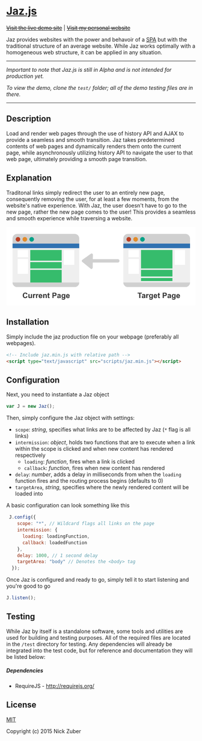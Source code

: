 # [Jaz.js](https://github.com/nickzuber/jaz/)

~~[Visit the live demo site](https://github.com/nickzuber/)~~ | ~~[Visit my personal website](http://nickzuber.com/)~~

Jaz provides websites with the power and behavoir of a [SPA](https://msdn.microsoft.com/en-us/magazine/dn463786.aspx) but with the traditional structure of an average website. While Jaz works optimally with a homogeneous web structure, it can be applied in any situation. 

---

*Important to note that Jaz.js is still in Alpha and is not intended for production yet.*

*To view the demo, clone the `test/` folder; all of the demo testing files are in there.*

---

## Description
Load and render web pages through the use of history API and AJAX to
provide a seamless and smooth transition. Jaz takes predetermined
contents of web pages and dynamically renders them onto the current
page, while asynchronously utilizing history API to navigate the user to
that web page, ultimately providing a smooth page transition.

## Explanation
Traditonal links simply redirect the user to an entirely new page, consequently removing the user, for at least a few moments, from the website's native experience. With Jaz, the user doesn't have to go to the new page, rather the new page comes to the user! This provides a seamless and smooth experience while traversing a website.

![Jaz Visual Example](img/example.png)

## Installation
Simply include the jaz production file on your webpage (preferably all webpages).
```html
<!-- Include jaz.min.js with relative path -->
<script type="text/javascript" src="scripts/jaz.min.js"></script>
```

## Configuration
Next, you need to instantiate a Jaz object
```javascript
var J = new Jaz();
```
Then, simply configure the Jaz object with settings:
 - `scope`: *string*, specifies what links are to be affected by Jaz (`*` flag is all links)
 - `intermission`: *object*, holds two functions that are to execute when a link within the scope is clicked and when new content has rendered respectively
   - `loading`: *function*, fires when a link is clicked
   - `callback`: *function*, fires when new content has rendered
 - `delay`: *number*, adds a delay in milliseconds from when the `loading` function fires and the routing process begins (defaults to 0)
 - `targetArea`, *string*, specifies where the newly rendered content will be loaded into

A basic configuration can look something like this
```javascript
 J.config({
    scope: "*", // Wildcard flags all links on the page
    intermission: {
      loading: loadingFunction,
      callback: loadedFunction
    },
    delay: 1000, // 1 second delay
    targetArea: "body" // Denotes the <body> tag
  });
```
Once Jaz is configured and ready to go, simply tell it to start listening and you're good to go
```javascript
J.listen();
```

## Testing
While Jaz by itself is a standalone software, some tools and utilities are used for building and testing purposes. All of the required files are located in the `/test` directory for testing. Any dependencies will already be integrated into the test code, but for reference and documentation they will be listed below:
##### Dependencies
 - RequireJS - http://requirejs.org/

## License
[MIT](https://opensource.org/licenses/MIT)

Copyright (c) 2015 Nick Zuber

